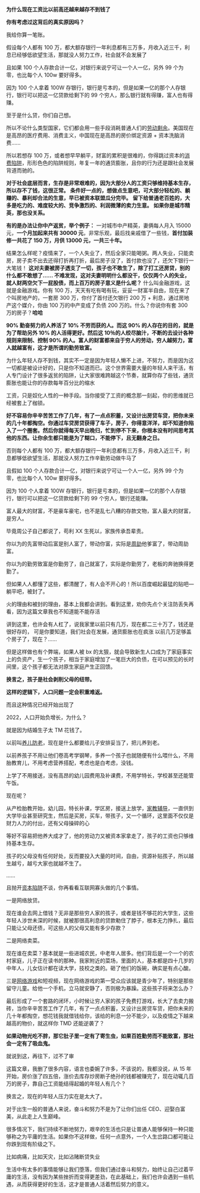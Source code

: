 **为什么现在工资比以前高还越来越存不到钱了**

**你有考虑过这背后的真实原因吗？**

我给你算一笔账。

假设每个人都有 100 万，都大额存银行一年利息都有三万多，月收入近三千，利息已经够低欲望生活，那就没人努力工作，社会就不会发展了

且如果 100 个人存款合计一亿，对银行来说宁可让一个人一亿，另外 99 个为零，也比每个人 100w 要好得多。

因为 100 个人拿着 100W 存银行，银行是亏本的，但是如果一亿的那个人存银行，银行可以把这一亿贷款给剩下的 99 个穷人，那么银行就有得赚，富人也有得赚。

至于是什么贷，你们自己想。

所以不论什么类型国家，它们都会用一些手段消耗普通人们的[劳动剩余](https://www.zhihu.com/search?q=%E5%8A%B3%E5%8A%A8%E5%89%A9%E4%BD%99&search_source=Entity&hybrid_search_source=Entity&hybrid_search_extra=%7B%22sourceType%22%3A%22answer%22%2C%22sourceId%22%3A2817757751%7D)。美国现在是高昂的医疗费用、消费主义，中国现在是高昂的房价绑定资源 + 资本洗脑消费......

所以若想存 100 万，或者想早早躺平，财富的累积是很难的，你得跳过资本的[消费陷阱](https://www.zhihu.com/search?q=%E6%B6%88%E8%B4%B9%E9%99%B7%E9%98%B1&search_source=Entity&hybrid_search_source=Entity&hybrid_search_extra=%7B%22sourceType%22%3A%22answer%22%2C%22sourceId%22%3A2810169711%7D)，形形色色的陷阱规则，年复一年的通货膨胀，且你的行为还是跟社会发展背道而驰的。

**对于社会底层而言，生存是非常艰难的，因为大部分人的工资只够维持基本生存，所以存不了钱，这很正常。** **条件好一点的，想做点生意吧，可大部分轻松的、躺赚的、暴利却合法的生意，早已被资本联盟瓜分完毕。** **留下给普通老百姓的，大多是吃力的、难度较大的、竞争激烈的、利润微薄的卖力生意。** **如果你是城市精英，那也没关系。**

**有的是办法让你中产返贫，举个例子：** 一对城市中产精英，妻俩每人月入 15000 元，**一个月加起来共有 30000 元**，非常乐观，最后找亲戚借了一些钱，**首付加装修一共花了 150 万，月供 13000 元，一共三十年。**

结果怎么样呢？疫情来了，一个人失业了，然后全家只能喝粥。两人失业，只能卖房，房子卖不出去还得打折再打折，最后房子没了，首付款也没了，还欠下银行一大笔钱！ **这对夫妻被房子透支了一切，孩子也不敢生了，除了打工还房贷，别的什么都不敢想了…… 不难发现，这对夫妻明明什么都没干，仅仅两个人的失业，就人财两空欠下一屁股债，而上百万的房子意义是什么呢？** 什么叫金融游戏，这就是金融游戏。你有 100 万，天天有吃有喝有玩，妥妥一财富半自由，现在来了个叫房地产的，一套房 300 万，你付了首付还欠银行 200 万 + 利息，通过房地产这个媒介，你由 100 万的中产变成了负债 200 万的。什么？你说你有套 300 万的房子？**哈哈**

**90% 勤奋努力的人养活了 10% 不劳而获的人。而这 90% 的人存在的目的，就是为了帮助另外 10% 的人活得更好。然后这 10％的人绞尽脑汁，不断的去设计各种规则来限制、控制 90% 的人。富人的财富都来自于穷人的劳动，穷人越努力，富人就越富有，这才是所谓的勤劳致富。**

为什么年轻人存不到钱，其实不一定是因为年轻人懒不上进，不努力，而是因为这一切都是被设计好的，只是你不知道而已。这个世界需要大量的年轻人来干活，有人专门设计了很多返贫的陷阱，让大家很难跨越这个节奏，就算你存了些钱，通货膨胀也能让你的存款每年百分比的缩水

工资，只是奴化人性的一种手段。当你接受了工资的概念那一刻起，你的思维就已经被套上了枷锁。

**好不容易你辛辛苦苦工作了几年，有了一点点积蓄，又设计出房贷车贷，把你未来的几十年都掏空。你通过车贷房贷获得了车子，房子，你得意洋洋，却不知道你陷入了一个圈套。然后你就得每天早出晚归，忙到停不下来，你根本没有时间思考其他的东西。让你余生都只能是为了糊口，不能停下，且无翻身之日。**

否则每个人都有 100 万，都大额存银行一年利息都有三万多，月收入近三千，利息都够低欲望生活，那就没人努力工作辛勤劳动做牛马了

且假如 100 个人存款合计一亿，对银行来说宁可让一个人一亿，另外 99 个为零，也比每个人 100w 要好得多。

因为 100 个人拿着 100W 存银行，银行是亏本的，但是如果一亿的那个人存银行，银行可以把这一亿贷款给剩下的 99 个穷人，银行还能赚。

富人最大的财富，不是豪车豪宅，也不是乱七八糟的存款文物，富人最大的财富，是穷人。

毕竟周公子自己都说了，苟利 XX 生死以，家族传承吾辈责。

你以为的先富带动后富是别人富了，带动你富，实际是[周劼](https://www.zhihu.com/search?q=%E5%91%A8%E5%8A%BC&search_source=Entity&hybrid_search_source=Entity&hybrid_search_extra=%7B%22sourceType%22%3A%22answer%22%2C%22sourceId%22%3A2817757751%7D)他爹富了，带动周劼富。

你以为的勤劳致富是你勤劳了，自己就富了，实际是你勤劳了，老板的奔驰换得更勤了。

但如果人人都懂了这些，都清醒了，有人会不开心的！所以百度崛起最猛的贴吧—躺平吧，被封了。

火的理由和被封的理由，基本上我都会讲到。看到这里，劝你先点个关注防丢失再看，因为这篇文章我也不知道能不能存活

讲到这里，也许会有人杠了，说我家里以前只有几万，现在都二三十万了，钱还是很好存的， 可是你要知道，我们社会在发展，通货膨胀也在疯涨 以前几万足够盖个房子了，现在？……

但是这样做也有个弊端，如果人被 bx 的太狠，就会导致新生人口成为了家庭事实上的负资产，生一个孩子，相当于家庭增加了一笔巨大的负债，在可以预见的长时间里，这个孩子都无法对原生家庭产生正回馈。

**换言之，孩子是社会剥削父母的纽带。**

**这样的逻辑下，人口问题一定会积重难返。**

而且这种情况已经开始出现了

2022，人口开始负增长，为什么？

就是因为结婚生子太 TM 花钱了。

以前叫[养儿防老](https://www.zhihu.com/search?q=%E5%85%BB%E5%84%BF%E9%98%B2%E8%80%81&search_source=Entity&hybrid_search_source=Entity&hybrid_search_extra=%7B%22sourceType%22%3A%22answer%22%2C%22sourceId%22%3A2810169711%7D)，现在是什么都要给儿子安排妥当了，把儿养到老。

以前养孩子不用让他们卷高考学钢琴，多养一个孩子也就随便有什么喂什么，不用胎教育儿，不用考虑营养搭配，考虑也是白考虑，没钱。

上学了不用接送，没有高昂的幼儿园费用及补课费，不用学特长，学校甚至还能管午饭。

现在呢？

从产检胎教开始，幼儿园，特长补课，学区房，接送上放学，[家教辅导](https://www.zhihu.com/search?q=%E5%AE%B6%E6%95%99%E8%BE%85%E5%AF%BC&search_source=Entity&hybrid_search_source=Entity&hybrid_search_extra=%7B%22sourceType%22%3A%22answer%22%2C%22sourceId%22%3A2810169711%7D)，一直供到大学毕业甚至研究生，然后是买房，买车，带孩子，又一个循环，这里面不仅仅是财力人力的付出，还有父母操碎的心

等好不容易把他养大成才了，他的劳动力又被资本家拿走了，孩子的工资也只够维持基本生存。

孩子的父母没有任何好处，反而要投入大量的时间，自由，资源补贴孩子，所以越生越亏，越亏大家也就越不生了。

......

且抛开[资本陷阱](https://www.zhihu.com/search?q=%E8%B5%84%E6%9C%AC%E9%99%B7%E9%98%B1&search_source=Entity&hybrid_search_source=Entity&hybrid_search_extra=%7B%22sourceType%22%3A%22answer%22%2C%22sourceId%22%3A2817757751%7D)不谈，你再看看互联网寡头做的几个事情。

一是网络放贷。

现在谁会去网上借钱？无非是那些穷人家的孩子，或者是钱不够花的大学生，这些年轻人涉世未深的时候，就被那很高利息的贷款勒住了脖子，根本无力挣扎，最后只能让父母还债，可这些人的父母又能有多少存款？

二是网络卖菜。

现在谁在卖菜？基本就是一些进城农民，中老年人居多。他们背后是一个一个的农村家庭，儿子正在读书的那种。我家附近的菜场，里面的人，基本都是四十几岁的中年人，儿女估计都在读大学，技校之类的。砸了他们的饭碗，确实是有点心酸。

三是[网络游戏](https://www.zhihu.com/search?q=%E7%BD%91%E7%BB%9C%E6%B8%B8%E6%88%8F&search_source=Entity&hybrid_search_source=Entity&hybrid_search_extra=%7B%22sourceType%22%3A%22answer%22%2C%22sourceId%22%3A2810169711%7D)和短视频，现在网络游戏的第一受众应该就是青少年了，特别是那些留守儿童。给他一个手机，立马就安静了，否则极为暴躁。这些孩子将来怎么办？

最后形成了一个套路的闭环，小时候让穷人家的孩子免费打游戏，长大了去卖力搬砖，当你辛辛苦苦工作了几年，有了一点点积蓄，又设计出房贷车贷，把你未来的几十年都掏空，想花钱我就借钱给你，该给的利息一分不能少，以及疫情之下越来越高的物价，就这样你 TMD 还能逆袭了？

**如果动物光吃不胖，那它肚子里一定有了寄生虫，如果百姓勤劳而不能致富，那社会一定有了吸血鬼。**

就说到这，再往下，过不了审

这篇文章，我删了很多内容，语言也委婉了许多，不该说的，我都没说，从 15 年开始，房价涨了四五倍，涨价去库存炒房断子绝孙的钱都被赚完了，现在动辄几百万的房子，靠自己工资能结得起婚的年轻人有几个？

换言之，现在的年轻人压力实在是太大了。

对于出生一般的普通人来说，奋斗和努力不是为了让你们出任 CEO、迎娶白富美，从此走上人生巅峰。

很多情况下，我们持续不断地努力，艰辛的生活也只是让普通人能够保持一种只能够称之为平庸的生活。如果你不这样做，任何一点意外，一个人生岔路口都可能让你跌到现有阶级之下。

比如病痛，比如天灾，比如沾赌断贷失业

生活中有太多的事情能够让我们堕落，但我们通过奋斗和努力，始终让自己过着平庸的生活，没有因为某些挫折而变得更差劲，在此基础上，我们也许会遇到一些机遇，从而获得更好的生活，这才是普通人活着然后努力的意义。
